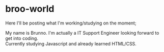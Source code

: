 # broo-world
Here I'll be posting what I'm working/studying on the moment;

My name is Brunno. I'm actually a IT Support Engineer looking forward to get into coding.
<br>
Currently studying Javascript and already learned HTML/CSS.
